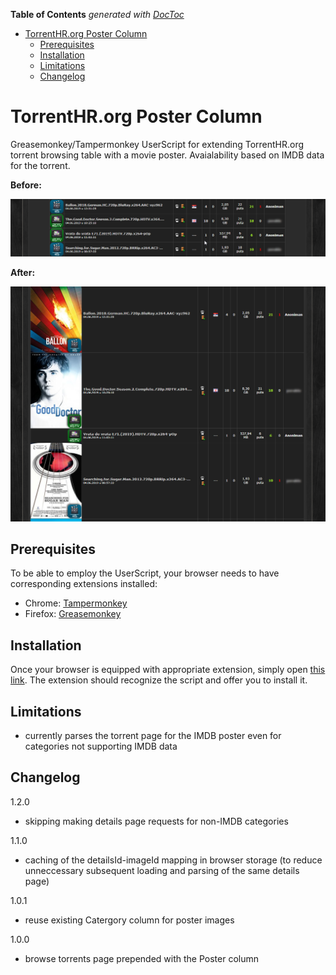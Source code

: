 <!-- START doctoc generated TOC please keep comment here to allow auto update -->
<!-- DON'T EDIT THIS SECTION, INSTEAD RE-RUN doctoc TO UPDATE -->
**Table of Contents**  *generated with [DocToc](https://github.com/thlorenz/doctoc)*

- [TorrentHR.org Poster Column](#torrenthrorg-poster-column)
  - [Prerequisites](#prerequisites)
  - [Installation](#installation)
  - [Limitations](#limitations)
  - [Changelog](#changelog)

<!-- END doctoc generated TOC please keep comment here to allow auto update -->

# TorrentHR.org Poster Column

Greasemonkey/Tampermonkey UserScript for extending TorrentHR.org torrent browsing table with a movie poster. Avaialability based on IMDB data for the torrent.

**Before:**

![ScreenShot](thr_old.png?raw=true "Default view")

**After:**

![ScreenShot](thr_new.png?raw=true "View enhanced with poster images")


## Prerequisites

To be able to employ the UserScript, your browser needs to have corresponding extensions installed:

 - Chrome: [Tampermonkey](https://chrome.google.com/webstore/detail/tampermonkey/dhdgffkkebhmkfjojejmpbldmpobfkfo)
 - Firefox: [Greasemonkey](https://addons.mozilla.org/en-US/firefox/addon/greasemonkey/)


## Installation

Once your browser is equipped with appropriate extension, simply open [this link](https://github.com/VipSaran/TorrentHR-org-Poster-Column/blob/master/TorrentHR-org-poster-column.user.js). The extension should recognize the script and offer you to install it.


## Limitations

 - currently parses the torrent page for the IMDB poster even for categories not supporting IMDB data


## Changelog

1.2.0

 - skipping making details page requests for non-IMDB categories

1.1.0

 - caching of the detailsId-imageId mapping in browser storage (to reduce unneccessary subsequent loading and parsing of the same details page)

1.0.1

 - reuse existing Catergory column for poster images

1.0.0

 - browse torrents page prepended with the Poster column
